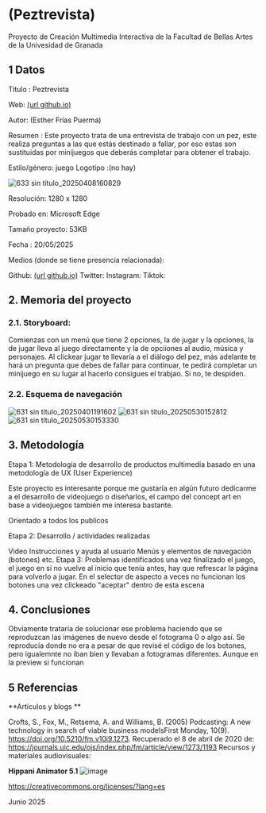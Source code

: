 # (Peztrevista)
Proyecto de Creación Multimedia Interactiva de la Facultad de Bellas Artes de la Univesidad de Granada

## 1 Datos
Titulo : Peztrevista

Web: [(url github.io)](https://estherfrias.github.io/proyetto/)

Autor: (Esther Frías Puerma)

Resumen : Este proyecto trata de una entrevista de trabajo con un pez, este realiza preguntas a las que estás destinado a fallar, por eso estas son sustituidas por minijuegos que deberás completar para obtener el trabajo.

Estilo/género: juego
Logotipo :(no hay)

![633 sin título_20250408160829](https://github.com/user-attachments/assets/3261ef6d-7c9d-44bd-949b-8962102d38af)


Resolución: 1280 x 1280

Probado en: Microsoft Edge

Tamaño proyecto: 53KB

Fecha : 20/05/2025

Medios (donde se tiene presencia relacionada):

Github: [(url github.io)](https://estherfrias.github.io/proyetto/)
Twitter: 
Instagram:
Tiktok:

## 2. Memoria del proyecto
### 2.1. Storyboard:
Comienzas con un menú que tiene 2 opciones, la de jugar y la opciones, la de jugar lleva al juego directamente y la de opciiones al audio, música y personajes. Al clickear jugar te llevaría a el diálogo del pez, más adelante te hará un pregunta que debes de fallar para continuar, te pedirá completar un minijuego en su lugar al hacerlo consigues el trabjao. Si no, te despiden.

### 2.2. Esquema de navegación
![631 sin título_20250401191602](https://github.com/user-attachments/assets/6c68ac28-317c-491f-8b18-04120d766430)
![631 sin título_20250530152812](https://github.com/user-attachments/assets/bb9893b2-a647-475d-86be-c7764f9d7d81)
![631 sin título_20250530153330](https://github.com/user-attachments/assets/34700198-7b80-4036-b55c-981a19662fa8)


## 3. Metodología

Etapa 1: Metodología de desarrollo de productos multimedia basado en una metodología de UX (User Experience)

Este proyecto es interesante porque me gustaría en algún futuro dedicarme a el desarrollo de videojuego o diseñarlos, el campo del concept art en base a videojuegos también me interesa bastante.

Orientado a todos los publicos

Etapa 2: Desarrollo / actividades realizadas

Video
Instrucciones y ayuda al usuario
Menús y elementos de navegación (botones)
etc.
Etapa 3: Problemas identificados
una vez finalizado el juego, el juego en si no vuelve al inicio que tenía antes, hay que refrescar la página para volverlo a jugar. En el selector de aspecto a veces no funcionan los botones una vez clickeado "aceptar" dentro de esta escena

## 4. Conclusiones
Obviamente trataría de solucionar ese problema haciendo que se reproduzcan las imágenes de nuevo desde el fotograma 0 o algo así. Se reproducía donde no era a pesar de que revisé el código de los botones, pero igualemnte no iban bien y llevaban a fotogramas diferentes. Aunque en la preview si funcionan

## 5 Referencias
**Artículos y blogs **

Crofts, S., Fox, M., Retsema, A. and Williams, B. (2005) Podcasting: A new technology in search of viable business modelsFirst Monday, 10(9). https://doi.org/10.5210/fm.v10i9.1273. Recuperado el 8 de abril de 2020 de: https://journals.uic.edu/ojs/index.php/fm/article/view/1273/1193
Recursos y materiales audiovisuales:

**Hippani Animator 5.1**
![image](https://github.com/user-attachments/assets/92476437-98c8-433f-be93-33274f9db421)


https://creativecommons.org/licenses/?lang=es

Junio 2025
